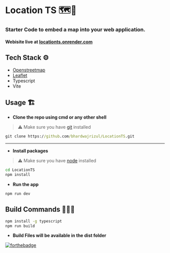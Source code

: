 # Location TS 🗺️📌

### Starter Code to embed a map into your web application.

#### Webisite live at [locationts.onrender.com](https://locationts.onrender.com/)

## Tech Stack ⚙️
- [Openstreetmap](https://www.openstreetmap.org/)
- [Leaflet](https://leafletjs.com/)
- Typescript
- Vite

## Usage 🏗️
- **Clone the repo using cmd or any other shell**
> ⚠️ Make sure you have [git](https://git-scm.com/) installed
```cmd
git clone https://github.com/bhardwajrizul/LocationTS.git
```
---
- **Install packages**
> ⚠️ Make sure you have [node](https://nodejs.org/) installed
```cmd
cd LocationTS
npm install
```

- **Run the app**
```cmd
npm run dev
```

## Build Commands 👷🏻‍♂️
```cmd
npm install -g typescript
npm run build 
```
- **Build Files will be available in the dist folder**


[![forthebadge](https://forthebadge.com/images/featured/featured-built-with-love.svg)](https://forthebadge.com)
